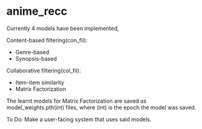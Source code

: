 # anime_recc
Currently 4 models have been implemented,

Content-based filtering(con_fil):
- Genre-based
- Synopsis-based
  
Collaborative filtering(col_fil):
- Item-item similarity
- Matrix Factorization

The learnt models for Matrix Factorization are saved as model_weights.pth(int) files, where (int) is the epoch the model was saved. 

To Do:
  Make a user-facing system that uses said models.
